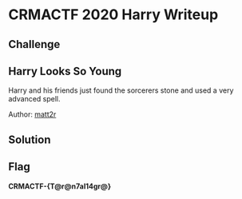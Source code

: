 # CRMACTF 2020 Harry Writeup

## Challenge

## Harry Looks So Young

Harry and his friends just found the sorcerers stone and used a very advanced spell.

Author: [matt2r]()


## Solution


## Flag

**CRMACTF-{T@r@n7al14gr@}**
